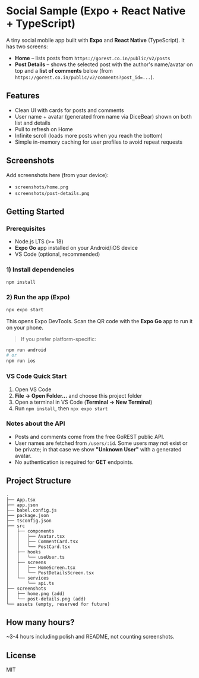 # Social Sample (Expo + React Native + TypeScript)

A tiny social mobile app built with **Expo** and **React Native** (TypeScript). It has two screens:

- **Home** – lists posts from `https://gorest.co.in/public/v2/posts`
- **Post Details** – shows the selected post with the author's name/avatar on top and a **list of comments** below (from `https://gorest.co.in/public/v2/comments?post_id=...`).

## Features
- Clean UI with cards for posts and comments
- User name + avatar (generated from name via DiceBear) shown on both list and details
- Pull to refresh on Home
- Infinite scroll (loads more posts when you reach the bottom)
- Simple in-memory caching for user profiles to avoid repeat requests

## Screenshots
Add screenshots here (from your device):
- `screenshots/home.png`
- `screenshots/post-details.png`

## Getting Started

### Prerequisites
- Node.js LTS (>= 18)
- **Expo Go** app installed on your Android/iOS device
- VS Code (optional, recommended)

### 1) Install dependencies
```bash
npm install
```

### 2) Run the app (Expo)
```bash
npx expo start
```
This opens Expo DevTools. Scan the QR code with the **Expo Go** app to run it on your phone.

> If you prefer platform-specific:
```bash
npm run android
# or
npm run ios
```

### VS Code Quick Start
1. Open VS Code
2. **File → Open Folder…** and choose this project folder
3. Open a terminal in VS Code (**Terminal → New Terminal**)
4. Run `npm install`, then `npx expo start`

### Notes about the API
- Posts and comments come from the free GoREST public API.
- User names are fetched from `/users/:id`. Some users may not exist or be private; in that case we show **"Unknown User"** with a generated avatar.
- No authentication is required for **GET** endpoints.

## Project Structure
```text
.
├── App.tsx
├── app.json
├── babel.config.js
├── package.json
├── tsconfig.json
├── src
│   ├── components
│   │   ├── Avatar.tsx
│   │   ├── CommentCard.tsx
│   │   └── PostCard.tsx
│   ├── hooks
│   │   └── useUser.ts
│   ├── screens
│   │   ├── HomeScreen.tsx
│   │   └── PostDetailsScreen.tsx
│   └── services
│       └── api.ts
├── screenshots
│   ├── home.png (add)
│   └── post-details.png (add)
└── assets (empty, reserved for future)
```

## How many hours?
~3-4 hours including polish and README, not counting screenshots.

## License
MIT
